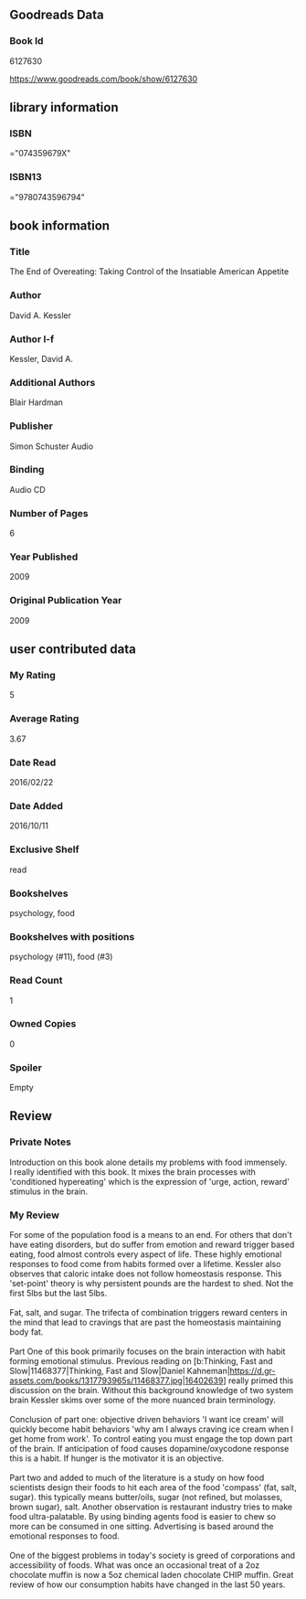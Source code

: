 <!-- This template shows how to bulk convert all columns of data into one markdown file -->
<!-- caveat: substitution key matches column headers from default export. You will get a KeyError if there's a mismatch -->

## Goodreads Data

### Book Id 

6127630

https://www.goodreads.com/book/show/6127630

## library information

### ISBN 
="074359679X"

### ISBN13 
="9780743596794"

## book information

### Title
The End of Overeating: Taking Control of the Insatiable American Appetite

### Author 
David A. Kessler

### Author l-f 
Kessler, David A.

### Additional Authors
Blair Hardman

### Publisher 
Simon  Schuster Audio

### Binding
Audio CD

### Number of Pages
6

### Year Published
2009

### Original Publication Year 
2009

## user contributed data

### My Rating
5

### Average Rating
3.67

### Date Read
2016/02/22

### Date Added
2016/10/11

### Exclusive Shelf
read

### Bookshelves
psychology, food

### Bookshelves with positions
psychology (#11), food (#3)

### Read Count
1

### Owned Copies
0

### Spoiler 
Empty

## Review

### Private Notes
Introduction on this book alone details my problems with food immensely. <br/>I really identified with this book. It mixes the brain processes with 'conditioned hypereating' which is the expression of 'urge, action, reward' stimulus in the brain.

### My Review
For some of the population food is a means to an end. For others that don't have eating disorders, but do suffer from emotion and reward trigger based eating, food almost controls every aspect of life. These highly emotional responses to food come from habits formed over a lifetime. Kessler also observes that caloric intake does not follow homeostasis response. This 'set-point' theory is why persistent pounds are the hardest to shed. Not the first 5lbs but the last 5lbs.<br/><br/>Fat, salt, and sugar. The trifecta of combination triggers reward centers in the mind that lead to cravings that are past the homeostasis maintaining body fat.<br/><br/>Part One of this book primarily focuses on the brain interaction with habit forming emotional stimulus. Previous reading on [b:Thinking, Fast and Slow|11468377|Thinking, Fast and Slow|Daniel Kahneman|https://d.gr-assets.com/books/1317793965s/11468377.jpg|16402639] really primed this discussion on the brain. Without this background knowledge of two system brain Kessler skims over some of the more nuanced brain terminology.<br/><br/>Conclusion of part one: objective driven behaviors 'I want ice cream' will quickly become habit behaviors 'why am I always craving ice cream when I get home from work'. To control eating you must engage the top down part of the brain. If anticipation of food causes dopamine/oxycodone response this is a habit. If hunger is the motivator it is an objective.<br/><br/>Part two and added to much of the literature is a study on how food scientists design their foods to hit each area of the food 'compass' (fat, salt, sugar). this typically means butter/oils, sugar (not refined, but molasses, brown sugar), salt. Another observation is restaurant industry tries to make food ultra-palatable. By using binding agents food is easier to chew so more can be consumed in one sitting. Advertising is based around the emotional responses to food.<br/><br/>One of the biggest problems in today's society is greed of corporations and accessibility of foods. What was once an occasional treat of a 2oz chocolate muffin is now a 5oz chemical laden chocolate CHIP muffin. Great review of how our consumption habits have changed in the last 50 years.